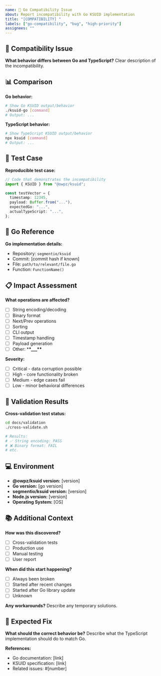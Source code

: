 ```yaml
---
name: 🔄 Go Compatibility Issue
about: Report incompatibility with Go KSUID implementation
title: "[COMPATIBILITY] "
labels: ["go-compatibility", "bug", "high-priority"]
assignees: ""
---
```


## 🔄 Compatibility Issue

**What behavior differs between Go and TypeScript?** Clear description of the incompatibility.

## 📊 Comparison

**Go behavior:**

```bash
# Show Go KSUID output/behavior
./ksuid-go [command]
# Output: ...
```

**TypeScript behavior:**

```bash
# Show TypeScript KSUID output/behavior
npx ksuid [command]
# Output: ...
```

## 🧪 Test Case

**Reproducible test case:**

```typescript
// Code that demonstrates the incompatibility
import { KSUID } from "@owpz/ksuid";

const testVector = {
  timestamp: 12345,
  payload: Buffer.from("..."),
  expectedGo: "...",
  actualTypeScript: "...",
};
```

## 🔧 Go Reference

**Go implementation details:**

- Repository: `segmentio/ksuid`
- Commit: [commit hash if known]
- File: `path/to/relevant/file.go`
- Function: `FunctionName()`

## 📋 Impact Assessment

**What operations are affected?**

- [ ] String encoding/decoding
- [ ] Binary format
- [ ] Next/Prev operations
- [ ] Sorting
- [ ] CLI output
- [ ] Timestamp handling
- [ ] Payload generation
- [ ] Other: \***\*\_\_\_\*\***

**Severity:**

- [ ] Critical - data corruption possible
- [ ] High - core functionality broken
- [ ] Medium - edge cases fail
- [ ] Low - minor behavioral differences

## 🧪 Validation Results

**Cross-validation test status:**

```bash
cd docs/validation
./cross-validate.sh

# Results:
# ✅ String encoding: PASS
# ❌ Binary format: FAIL
# etc.
```

## 💻 Environment

- **@owpz/ksuid version:** [version]
- **Go version:** [go version]
- **segmentio/ksuid version:** [version]
- **Node.js version:** [version]
- **Operating System:** [OS]

## 📚 Additional Context

**How was this discovered?**

- [ ] Cross-validation tests
- [ ] Production use
- [ ] Manual testing
- [ ] User report

**When did this start happening?**

- [ ] Always been broken
- [ ] Started after recent changes
- [ ] Started after Go library update
- [ ] Unknown

**Any workarounds?** Describe any temporary solutions.

## 🎯 Expected Fix

**What should the correct behavior be?** Describe what the TypeScript implementation should do to
match Go.

**References:**

- Go documentation: [link]
- KSUID specification: [link]
- Related issues: #[number]

